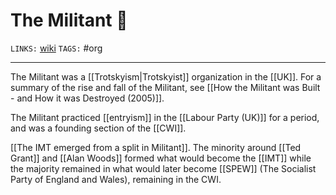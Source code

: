 # The Militant 🚩
`LINKS:` [wiki](https://en.wikipedia.org/wiki/Militant_tendency)
`TAGS:` #org  

---
The Militant was a [[Trotskyism|Trotskyist]] organization in the [[UK]]. For a summary of the rise and fall of the Militant, see [[How the Militant was Built - and How it was Destroyed (2005)]]. 

The Militant practiced [[entryism]] in the [[Labour Party (UK)]] for a period, and was a founding section of the [[CWI]]. 

[[The IMT emerged from a split in Militant]]. The minority around [[Ted Grant]] and [[Alan Woods]] formed what would become the [[IMT]] while the majority remained in what would later become [[SPEW]] (The Socialist Party of England and Wales), remaining in the CWI. 